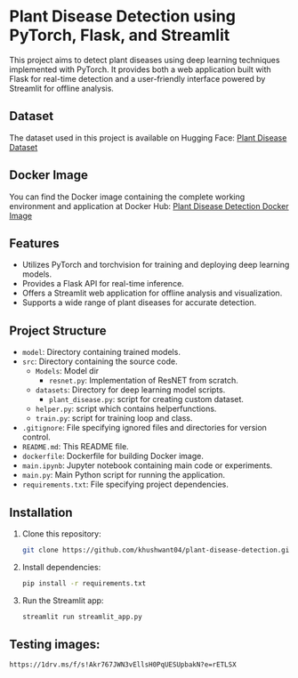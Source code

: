 # Plant Disease Detection using PyTorch, Flask, and Streamlit

This project aims to detect plant diseases using deep learning techniques implemented with PyTorch. It provides both a web application built with Flask for real-time detection and a user-friendly interface powered by Streamlit for offline analysis.

## Dataset
The dataset used in this project is available on Hugging Face: [Plant Disease Dataset](https://huggingface.co/datasets/khushwant04/Plant-Disease-Dataset)

## Docker Image
You can find the Docker image containing the complete working environment and application at Docker Hub: [Plant Disease Detection Docker Image](https://hub.docker.com/repository/docker/khushwant04/plant-disease/)

## Features
- Utilizes PyTorch and torchvision for training and deploying deep learning models.
- Provides a Flask API for real-time inference.
- Offers a Streamlit web application for offline analysis and visualization.
- Supports a wide range of plant diseases for accurate detection.

## Project Structure
- `model`: Directory containing trained models.
- `src`: Directory containing the source code.
  - `Models`: Model dir
    - `resnet.py`: Implementation of ResNET from scratch.
  - `datasets`: Directory for deep learning model scripts.
    - `plant_disease.py`: script for creating custom dataset.
  - `helper.py`: script which contains helperfunctions.
  - `train.py`: script for training loop and class.
- `.gitignore`: File specifying ignored files and directories for version control.
- `README.md`: This README file.
- `dockerfile`: Dockerfile for building Docker image.
- `main.ipynb`: Jupyter notebook containing main code or experiments.
- `main.py`: Main Python script for running the application.
- `requirements.txt`: File specifying project dependencies.

## Installation
1. Clone this repository:
   ```bash
   git clone https://github.com/khushwant04/plant-disease-detection.git

2. Install dependencies:
   ```bash
   pip install -r requirements.txt
3. Run the Streamlit app:
   ```bash
   streamlit run streamlit_app.py
   
## Testing images:
   ```bash
   https://1drv.ms/f/s!Akr767JWN3vEllsH0PqUESUpbakN?e=rETLSX

